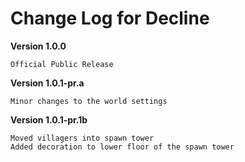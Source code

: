 Change Log for Decline
===

**Version 1.0.0**
```
Official Public Release
```

**Version 1.0.1-pr.a**
```
Minor changes to the world settings
```

**Version 1.0.1-pr.1b**
```
Moved villagers into spawn tower
Added decoration to lower floor of the spawn tower
```

